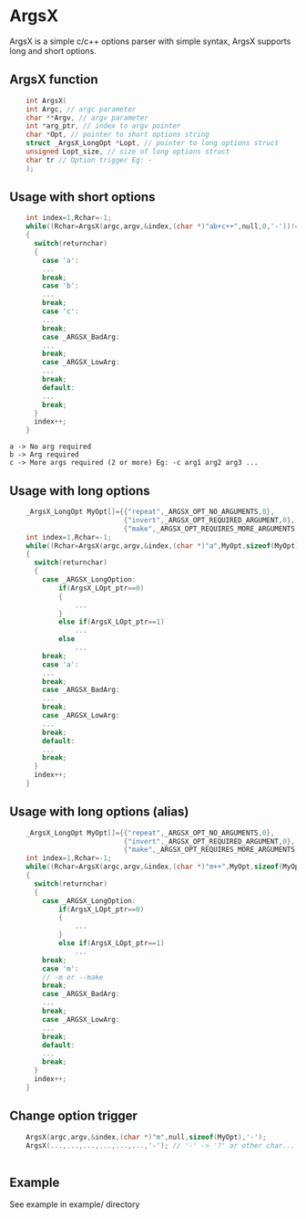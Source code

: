ArgsX
=====

ArgsX is a simple c/c++ options parser with simple syntax, ArgsX supports long and short options.

ArgsX function
--------------
```c++
    int ArgsX(
	int Argc, // argc parameter
	char **Argv, // argv parameter
	int *arg_ptr, // index to argv pointer
	char *Opt, // pointer to short options string
	struct _ArgsX_LongOpt *Lopt, // pointer to long options struct
	unsigned Lopt_size, // size of long options struct
	char tr // Option trigger Eg: -
	);
```

Usage with short options
------------------------
```c++
    int index=1,Rchar=-1;
    while((Rchar=ArgsX(argc,argv,&index,(char *)"ab+c++",null,0,'-'))!=-1)
    {
      switch(returnchar)
      {
        case 'a':
        ...
        break;
        case 'b':
        ...
        break;
        case 'c':
        ...
        break;
        case _ARGSX_BadArg:
        ...
        break;
        case _ARGSX_LowArg:
        ...
        break;
        default:
        ...
        break;
      }
      index++;
    }
```
    a -> No arg required
    b -> Arg required
    c -> More args required (2 or more) Eg: -c arg1 arg2 arg3 ...

Usage with long options
-----------------------
```c++
    _ArgsX_LongOpt MyOpt[]={{"repeat",_ARGSX_OPT_NO_ARGUMENTS,0},
                            {"invert",_ARGSX_OPT_REQUIRED_ARGUMENT,0},
                            {"make",_ARGSX_OPT_REQUIRES_MORE_ARGUMENTS,0}};
    int index=1,Rchar=-1;
    while((Rchar=ArgsX(argc,argv,&index,(char *)"a",MyOpt,sizeof(MyOpt),'-'))!=-1)
    {
      switch(returnchar)
      {
        case _ARGSX_LongOption:
            if(ArgsX_LOpt_ptr==0)
            {
                ...
            }
            else if(ArgsX_LOpt_ptr==1)
                ...
            else
                ...
        break;
        case 'a':
        ...
        break;
        case _ARGSX_BadArg:
        ...
        break;
        case _ARGSX_LowArg:
        ...
        break;
        default:
        ...
        break;
      }
      index++;
    }
```
Usage with long options (alias)
-------------------------------
```c++
    _ArgsX_LongOpt MyOpt[]={{"repeat",_ARGSX_OPT_NO_ARGUMENTS,0},
                            {"invert",_ARGSX_OPT_REQUIRED_ARGUMENT,0},
                            {"make",_ARGSX_OPT_REQUIRES_MORE_ARGUMENTS,'m'}};
    int index=1,Rchar=-1;
    while((Rchar=ArgsX(argc,argv,&index,(char *)"m++",MyOpt,sizeof(MyOpt),'-'))!=-1)
    {
      switch(returnchar)
      {
        case _ARGSX_LongOption:
            if(ArgsX_LOpt_ptr==0)
            {
                ...
            }
            else if(ArgsX_LOpt_ptr==1)
                ...
        break;
        case 'm':
        // -m or --make
        break;
        case _ARGSX_BadArg:
        ...
        break;
        case _ARGSX_LowArg:
        ...
        break;
        default:
        ...
        break;
      }
      index++;
    }
```
Change option trigger
---------------------
```c++
    ArgsX(argc,argv,&index,(char *)"m",null,sizeof(MyOpt),'-');
    ArgsX(...,...,...,...,...,...,'-'); // '-' -> '?' or other char...
                                             		   
```
                                             
Example
-------
See example in example/ directory


